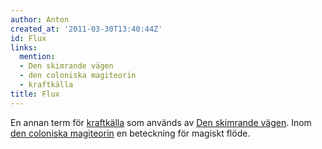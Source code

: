 ```yaml
---
author: Anton
created_at: '2011-03-30T13:40:44Z'
id: Flux
links:
  mention:
  - Den skimrande vägen
  - den coloniska magiteorin
  - kraftkälla
title: Flux
---
```


En annan term för [kraftkälla] som används av [Den skimrande vägen]. Inom [den coloniska magiteorin]
en beteckning för magiskt flöde.

  [kraftkälla]: kraftkälla
  [Den skimrande vägen]: Den_skimrande_vägen
  [den coloniska magiteorin]: den_coloniska_magiteorin
